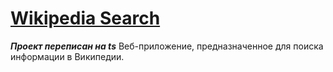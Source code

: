 # [Wikipedia Search](https://wikipedia-search-ts.vercel.app/)
**_Проект переписан на ts_**
Веб-приложение, предназначенное для поиска информации в Википедии.

